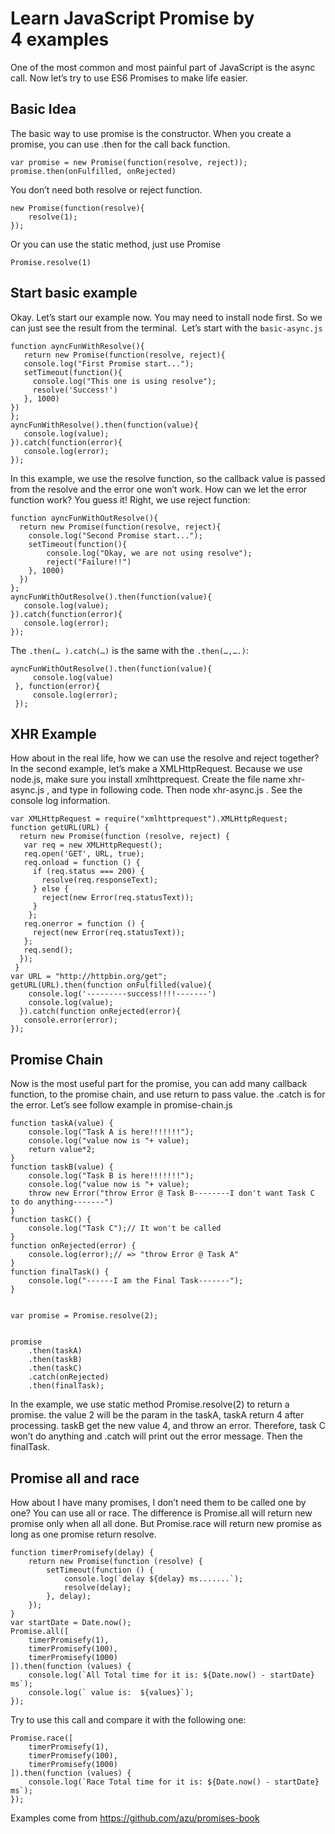 # Learn JavaScript Promise by 4 examples
One of the most common and most painful part of JavaScript is the async call. Now let’s try to use ES6 Promises to make life easier. 

## Basic Idea
The basic way to use promise is the constructor. When you create a promise, you can use .then for the call back function. 

```
var promise = new Promise(function(resolve, reject));
promise.then(onFulfilled, onRejected)
```

You don’t need both resolve or reject function. 

```
new Promise(function(resolve){
    resolve(1);
});
```

Or you can use the static method, just use Promise 
```// same way here with static method
Promise.resolve(1)
```

## Start basic example
Okay. Let’s start our example now. You may need to install node first. So we can just see the result from the terminal. 
Let’s start with the `basic-async.js`

```
function ayncFunWithResolve(){
   return new Promise(function(resolve, reject){
   console.log("First Promise start...");
   setTimeout(function(){
     console.log("This one is using resolve");
     resolve('Success!')
   }, 1000)
})
};
ayncFunWithResolve().then(function(value){
   console.log(value);
}).catch(function(error){
   console.log(error);
});
```

In this example, we use the resolve function, so the callback value is passed from the resolve and the error one won’t work. How can we let the error function work? You guess it! Right, we use reject function:

```
function ayncFunWithOutResolve(){
  return new Promise(function(resolve, reject){
    console.log("Second Promise start...");
    setTimeout(function(){
        console.log("Okay, we are not using resolve");
        reject("Failure!!")
    }, 1000)
  })
};
ayncFunWithOutResolve().then(function(value){
   console.log(value);
}).catch(function(error){
   console.log(error);
});
```


The `.then(… ).catch(…)` is the same with the `.then(…,….)`:

```
ayncFunWithOutResolve().then(function(value){
     console.log(value)
 }, function(error){
     console.log(error);
 });
 ```

## XHR Example
How about in the real life, how we can use the resolve and reject together? In the second example, let’s make a XMLHttpRequest. Because we use node.js, make sure you install xmlhttprequest. Create the file name xhr-async.js , and type in following code. Then node xhr-async.js . See the console log information. 

```
var XMLHttpRequest = require("xmlhttprequest").XMLHttpRequest;
function getURL(URL) {
  return new Promise(function (resolve, reject) {
   var req = new XMLHttpRequest();
   req.open('GET', URL, true);
   req.onload = function () {
     if (req.status === 200) {
       resolve(req.responseText);
     } else {
       reject(new Error(req.statusText));
     }
    };
   req.onerror = function () {
     reject(new Error(req.statusText));
   };
   req.send();
  });
 }
var URL = "http://httpbin.org/get";
getURL(URL).then(function onFulfilled(value){
    console.log('---------success!!!!-------')
    console.log(value);
  }).catch(function onRejected(error){
   console.error(error);
});
```
## Promise Chain
Now is the most useful part for the promise, you can add many callback function, to the promise chain, and use return to pass value. the .catch is for the error. Let’s see follow example in promise-chain.js 

```
function taskA(value) {
    console.log("Task A is here!!!!!!!");
    console.log("value now is "+ value);
    return value*2;
}
function taskB(value) {
    console.log("Task B is here!!!!!!!");
    console.log("value now is "+ value);
    throw new Error("throw Error @ Task B--------I don't want Task C to do anything-------")
}
function taskC() {
    console.log("Task C");// It won't be called
}
function onRejected(error) {
    console.log(error);// => "throw Error @ Task A"
}
function finalTask() {
    console.log("------I am the Final Task-------");
}


var promise = Promise.resolve(2);


promise
    .then(taskA)
    .then(taskB)
    .then(taskC)
    .catch(onRejected)
    .then(finalTask);
```

In the example, we use static method Promise.resolve(2) to return a promise. the value 2 will be the param in the taskA, taskA return 4 after processing. taskB get the new value 4, and throw an error. Therefore, task C won’t do anything and .catch will print out the error message. Then the finalTask. 

## Promise all and race
How about I have many promises, I don’t need them to be called one by one? You can use all or race. The difference is Promise.all will return new promise only when all all done. But Promise.race will return new promise as long as one promise return resolve. 

```
function timerPromisefy(delay) {
    return new Promise(function (resolve) {
        setTimeout(function () {
            console.log(`delay ${delay} ms.......`);
            resolve(delay);
        }, delay);
    });
}
var startDate = Date.now();
Promise.all([
    timerPromisefy(1),
    timerPromisefy(100),
    timerPromisefy(1000)
]).then(function (values) {
    console.log(`All Total time for it is: ${Date.now() - startDate} ms`);
    console.log(` value is:  ${values}`);
});
```

Try to use this call and compare it with the following one:
```
Promise.race([
    timerPromisefy(1),
    timerPromisefy(100),
    timerPromisefy(1000)
]).then(function (values) {
    console.log(`Race Total time for it is: ${Date.now() - startDate} ms`);
});
```

Examples come from https://github.com/azu/promises-book
